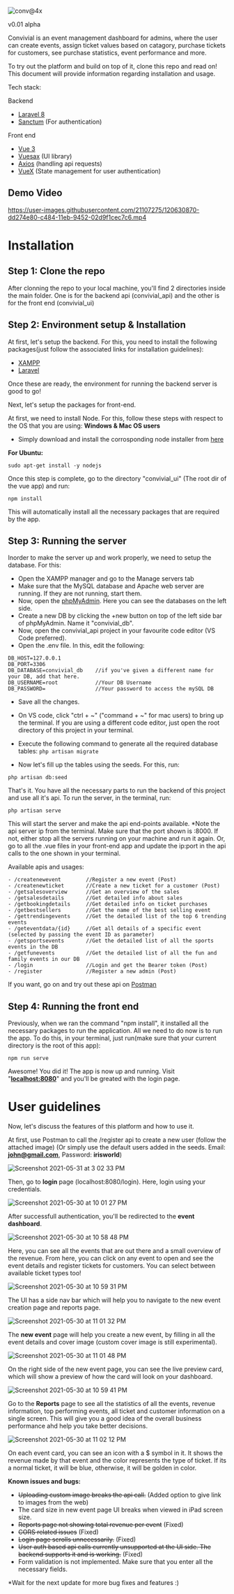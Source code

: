 ![conv@4x](https://user-images.githubusercontent.com/21107275/120108669-e2825180-c183-11eb-9d61-f4f4182e12af.png)

v0.01 alpha

Convivial is an event management dashboard for admins, where the user can create events, assign ticket values based on catagory, purchase tickets for customers, see purchase statistics, event performance and more.

To try out the platform and build on top of it, clone this repo and read on! This document will provide information regarding installation and usage.

Tech stack:

Backend
 - [Laravel 8](https://laravel.com/)
 - [Sanctum](https://laravel.com/docs/8.x/sanctum) (For authentication)

Front end
 - [Vue 3](https://v3.vuejs.org/)
 - [Vuesax](https://vuesax.com/) (UI library) 
 - [Axios](https://www.npmjs.com/package/axios) (handling api requests)
 - [VueX](https://vuex.vuejs.org/) (State management for user authentication)


## Demo Video

https://user-images.githubusercontent.com/21107275/120630870-dd274e80-c484-11eb-9452-02d9f1cec7c6.mp4



# Installation

## Step 1: Clone the repo

After clonning the repo to your local machine, you'll find 2 directories inside the main folder. One is for the backend api (convivial_api) and the other is for the front end (convivial_ui)

## Step 2: Environment setup & Installation

At first, let's setup the backend.
For this, you need to install the following packages(just follow the associated links for installation guidelines):
 - [XAMPP](https://www.apachefriends.org/index.html)
 - [Laravel](https://laravel.com/docs/8.x/installation#your-first-laravel-project)

Once these are ready, the environment for running the backend server is good to go!

Next, let's setup the packages for front-end. 

At first, we need to install Node. For this, follow these steps with respect to the OS that you are using:
**Windows & Mac OS users**
 - Simply download and install the corrosponding node installer from [here](https://nodejs.org/en/)

**For Ubuntu:**

```curl -sL https://deb.nodesource.com/setup_12.x | sudo -E bash -
sudo apt-get install -y nodejs
```

Once this step is complete, go to the directory "convivial_ui" (The root dir of the vue app) and run:

```npm install```

This will automatically install all the necessary packages that are required by the app.

## Step 3: Running the server

Inorder to make the server up and work properly, we need to setup the database. For this:
 - Open the XAMPP manager and go to the Manage servers tab
 - Make sure that the MySQL database and Apache web server are running. If they are not running, start them.
 - Now, open the [phpMyAdmin](http://localhost/phpmyadmin). Here you can see the databases on the left side.
 - Create a new DB by clicking the +new button on top of the left side bar of phpMyAdmin. Name it "convivial_db".
 - Now, open the convivial_api project in your favourite code editor (VS Code preferred).
 - Open the .env file. In this, edit the following:

```DB_CONNECTION=mysql
DB_HOST=127.0.0.1
DB_PORT=3306
DB_DATABASE=convivial_db    //if you've given a different name for your DB, add that here.
DB_USERNAME=root            //Your DB Username
DB_PASSWORD=                //Your password to access the mySQL DB
```
 - Save all the changes.
 - On VS code, click "ctrl + ~" ("command + ~" for mac users) to bring up the terminal. If you are using a different code editor, just open the root directory of this project in your terminal.
 - Execute the following command to generate all the required database tables:
```php artisan migrate```

 - Now let's fill up the tables using the seeds. For this, run:

```php artisan db:seed```
 
 That's it. You have all the necessary parts to run the backend of this project and use all it's api. To run the server, in the terminal, run:

```php artisan serve```

This will start the server and make the api end-points available.
*Note the api server ip from the terminal. Make sure that the port shown is :8000. If not, either stop all the servers running on your machine and run it again. Or, go to all the .vue files in your front-end app and update the ip:port in the api calls to the one shown in your terminal.

Available apis and usages:

```
- /createnewevent        //Register a new event (Post)
- /createnewticket       //Create a new ticket for a customer (Post)
- /getsalesoverview      //Get an overview of the sales
- /getsalesdetails       //Get detailed info about sales
- /getbookingdetails     //Get detailed info on ticket purchases
- /getbestsellers        //Get the name of the best selling event
- /gettrendingevents     //Get the detailed list of the top 6 trending events
- /geteventdata/{id}     //Get all details of a specific event (selected by passing the event ID as parameter)
- /getsportsevents       //Get the detailed list of all the sports events in the DB
- /getfunevents          //Get the detailed list of all the fun and family events in our DB
- /login                 //Login and get the Bearer token (Post)
- /register              //Register a new admin (Post)
```

If you want, go on and try out these api on [Postman](https://www.postman.com/)

## Step 4: Running the front end

Previously, when we ran the command "npm install", it installed all the necessary packages to run the application.
All we need to do now is to run the app. To do this, in your terminal, just run(make sure that your current directory is the root of this app):

```npm run serve```

Awesome! You did it! The app is now up and running.
Visit "**[localhost:8080](http://localhost:8080/login)**" and you'll be greated with the login page.


# User guidelines

Now, let's discuss the features of this platform and how to use it.

At first, use Postman to call the /register api to create a new user (follow the attached image)
(Or simply use the default users added in the seeds. Email: **john@gmail.com**, Password: **irisworld**)

![Screenshot 2021-05-31 at 3 02 33 PM](https://user-images.githubusercontent.com/21107275/120173026-427b0580-c221-11eb-9e2a-33869ee68c70.png)

Then, go to **login** page (localhost:8080/login). Here, login using your credentials. 

![Screenshot 2021-05-30 at 10 01 27 PM](https://user-images.githubusercontent.com/21107275/120112922-a821b000-c195-11eb-9874-df3846100209.png)

After successfull authentication, you'll be redirected to the **event dashboard**. 

![Screenshot 2021-05-30 at 10 58 48 PM](https://user-images.githubusercontent.com/21107275/120114101-2c2a6680-c19b-11eb-9499-94d5afedb4a3.png)

Here, you can see all the events that are out there and a small overview of the revenue. From here, you can click on any event to open and see the event details and register tickets for customers. You can select between available ticket types too!

![Screenshot 2021-05-30 at 10 59 31 PM](https://user-images.githubusercontent.com/21107275/120114139-6562d680-c19b-11eb-9481-68bd4f2cc601.png)

The UI has a side nav bar which will help you to navigate to the new event creation page and reports page.

![Screenshot 2021-05-30 at 11 01 32 PM](https://user-images.githubusercontent.com/21107275/120114149-74498900-c19b-11eb-9b7a-dd5492648e44.png)

The **new event** page will help you create a new event, by filling in all the event details and cover image (custom cover image is still experimental). 

![Screenshot 2021-05-30 at 11 01 48 PM](https://user-images.githubusercontent.com/21107275/120114180-93481b00-c19b-11eb-85a2-5983a8a59541.png)

On the right side of the new event page, you can see the live preview card, which will show a preview of how the card will look on your dashboard.

![Screenshot 2021-05-30 at 10 59 41 PM](https://user-images.githubusercontent.com/21107275/120114155-7c092d80-c19b-11eb-87b2-443c0b6b910d.png)

Go to the **Reports** page to see all the statistics of all the events, revenue information, top performing events, all ticket and customer information on a single screen. This will give you a good idea of the overall business performance ahd help you take better decisions.

![Screenshot 2021-05-30 at 11 02 12 PM](https://user-images.githubusercontent.com/21107275/120114223-be326f00-c19b-11eb-9054-09c067891838.png)

On each event card, you can see an icon with a $ symbol in it. It shows the revenue made by that event and the color represents the type of ticket. If its a normal ticket, it will be blue, otherwise, it will be golden in color.

**Known issues and bugs:**
 - ~~Uploading custom image breaks the api call.~~ (Added option to give link to images from the web)
 - The card size in new event page UI breaks when viewed in iPad screen size.
 - ~~Reports page not showing total revenue per event~~ (Fixed)
 - ~~CORS related issues~~ (Fixed)
 - ~~Login page scrolls unnecessarily.~~ (Fixed)
 - ~~User auth based api calls currently unsupported at the UI side. The backend supports it and is working.~~ (Fixed)
 - Form validation is not implemented. Make sure that you enter all the necessary fields.

*Wait for the next update for more bug fixes and features :)
